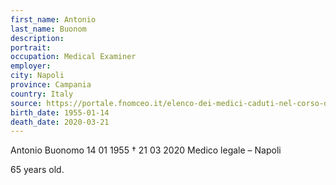 ```yaml
---
first_name: Antonio
last_name: Buonom
description: 
portrait: 
occupation: Medical Examiner
employer: 
city: Napoli
province: Campania
country: Italy 
source: https://portale.fnomceo.it/elenco-dei-medici-caduti-nel-corso-dellepidemia-di-covid-19/
birth_date: 1955-01-14
death_date: 2020-03-21
---
```


Antonio Buonomo 14 01 1955 †  21 03 2020
Medico legale – Napoli

65 years old.